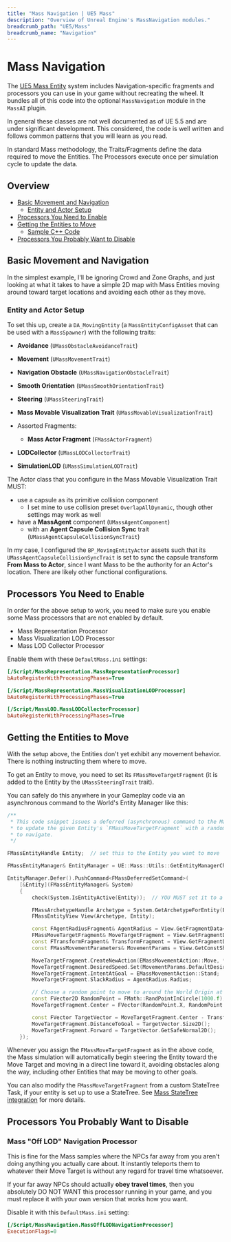 ```yaml
---
title: "Mass Navigation | UE5 Mass"
description: "Overview of Unreal Engine's MassNavigation modules."
breadcrumb_path: "UE5/Mass"
breadcrumb_name: "Navigation"
---
```


# Mass Navigation

The [UE5 Mass Entity](/UE5/Mass/) system includes Navigation-specific fragments and processors
you can use in your game without recreating the wheel.
It bundles all of this code into the optional `MassNavigation` module in the `MassAI` plugin.

In general these classes are not well documented as of UE 5.5 and are under significant development.
This considered, the code is well written and follows common patterns that you will learn as
you read.

In standard Mass methodology, the Traits/Fragments define the data required to move the Entities.
The Processors execute once per simulation cycle to update the data.

## Overview

- [Basic Movement and Navigation](#BasicMovement)
  - [Entity and Actor Setup](#Setup)
- [Processors You Need to Enable](#ProcessorsToEnable)
- [Getting the Entities to Move](#EnactingMovement)
  - [Sample C++ Code](#EnactingMovementCpp)
- [Processors You Probably Want to Disable](#ProcessorsToDisable)


<a id='BasicMovement'></a>
## Basic Movement and Navigation

In the simplest example, I'll be ignoring Crowd and Zone Graphs, and just looking at what it takes
to have a simple 2D map with Mass Entities moving around toward target locations
and avoiding each other as they move.


<a id='Setup'></a>
###  Entity and Actor Setup

To set this up, create a `DA_MovingEntity` (a `MassEntityConfigAsset` that can be used with a `MassSpawner`)
with the following traits:

- **Avoidance** (`UMassObstacleAvoidanceTrait`)
- **Movement** (`UMassMovementTrait`)
- **Navigation Obstacle** (`UMassNavigationObstacleTrait`)
- **Smooth Orientation** (`UMassSmoothOrientationTrait`)
- **Steering** (`UMassSteeringTrait`)


- **Mass Movable Visualization Trait** (`UMassMovableVisualizationTrait`)


- Assorted Fragments:
  - **Mass Actor Fragment** (`FMassActorFragment`)


- **LODCollector** (`UMassLODCollectorTrait`)
- **SimulationLOD** (`UMassSimulationLODTrait`)

The Actor class that you configure in the Mass Movable Visualization Trait MUST:
- use a capsule as its primitive collision component
  - I set mine to use collision preset `OverlapAllDynamic`, though other settings may work as well
- have a **MassAgent** component (`UMassAgentComponent`)
  - with an **Agent Capsule Collision Sync** trait (`UMassAgentCapsuleCollisionSyncTrait`)

In my case, I configured the `BP_MovingEntityActor`
assets such that its `UMassAgentCapsuleCollisionSyncTrait` is set to
sync the capsule transform **From Mass to Actor**, since I want Mass to be the
authority for an Actor's location.
There are likely other functional configurations.


<a id='ProcessorsToEnable'></a>
## Processors You Need to Enable

In order for the above setup to work, you need to make sure you enable some
Mass processors that are not enabled by default.

- Mass Representation Processor
- Mass Visualization LOD Processor
- Mass LOD Collector Processor

Enable them with these `DefaultMass.ini` settings:

```ini
[/Script/MassRepresentation.MassRepresentationProcessor]
bAutoRegisterWithProcessingPhases=True

[/Script/MassRepresentation.MassVisualizationLODProcessor]
bAutoRegisterWithProcessingPhases=True

[/Script/MassLOD.MassLODCollectorProcessor]
bAutoRegisterWithProcessingPhases=True
```


<a id='EnactingMovement'></a>
## Getting the Entities to Move

With the setup above, the Entities don't yet exhibit any movement behavior.
There is nothing instructing them where to move.

To get an Entity to move, you need to set its `FMassMoveTargetFragment`
(it is added to the Entity by the `UMassSteeringTrait` trait).

You can safely do this anywhere in your Gameplay code via an asynchronous
command to the World's Entity Manager like this:

<a id='EnactingMovementCpp'></a>
```cpp
/**
 * This code snippet issues a deferred (asynchronous) command to the Mass Entity Manager
 * to update the given Entity's `FMassMoveTargetFragment` with a random point to which
 * to navigate.
 */

FMassEntityHandle Entity;  // set this to the Entity you want to move

FMassEntityManager& EntityManager = UE::Mass::Utils::GetEntityManagerChecked(*GetWorld());

EntityManager.Defer().PushCommand<FMassDeferredSetCommand>(
	[&Entity](FMassEntityManager& System)
	{
		check(System.IsEntityActive(Entity));  // YOU MUST set it to a valid value above before calling this

		FMassArchetypeHandle Archetype = System.GetArchetypeForEntity(Entity);
		FMassEntityView View(Archetype, Entity);

		const FAgentRadiusFragment& AgentRadius = View.GetFragmentData<FAgentRadiusFragment>();
		FMassMoveTargetFragment& MoveTargetFragment = View.GetFragmentData<FMassMoveTargetFragment>();
		const FTransformFragment& TransformFragment = View.GetFragmentData<FTransformFragment>();
		const FMassMovementParameters& MovementParams = View.GetConstSharedFragmentData<FMassMovementParameters>();

		MoveTargetFragment.CreateNewAction(EMassMovementAction::Move, *System.GetWorld());
		MoveTargetFragment.DesiredSpeed.Set(MovementParams.DefaultDesiredSpeed);
		MoveTargetFragment.IntentAtGoal = EMassMovementAction::Stand;
		MoveTargetFragment.SlackRadius = AgentRadius.Radius;

		// Choose a random point to move to around the World Origin at Z=0
		const FVector2D RandomPoint = FMath::RandPointInCircle(1000.f);
		MoveTargetFragment.Center = FVector(RandomPoint.X, RandomPoint.Y, 0.f);

		const FVector TargetVector = MoveTargetFragment.Center - TransformFragment.GetTransform().GetLocation();
		MoveTargetFragment.DistanceToGoal = TargetVector.Size2D();
		MoveTargetFragment.Forward = TargetVector.GetSafeNormal2D();
	});
```

Whenever you assign the `FMassMoveTargetFragment` as in the above code, the Mass simulation
will automatically begin steering the Entity toward the Move Target and moving in a direct line
toward it, avoiding obstacles along the way, including other Entities that may be moving to other goals.

You can also modify the `FMassMoveTargetFragment` from a custom StateTree Task, if your
entity is set up to use a StateTree.
See [Mass StateTree integration](./StateTree) for more details.


<a id='ProcessorsToDisable'></a>
## Processors You Probably Want to Disable

### Mass "Off LOD" Navigation Processor

This is fine for the Mass samples where the NPCs far away from you
aren't doing anything you actually care about.  It instantly teleports them
to whatever their Move Target is without any regard for travel time whatsoever.

If your far away NPCs should actually **obey travel times**,
then you absolutely DO NOT WANT this processor running in your game,
and you must replace it with your own version that works how you want.

Disable it with this `DefaultMass.ini` setting:

```ini
[/Script/MassNavigation.MassOffLODNavigationProcessor]
ExecutionFlags=0
```

